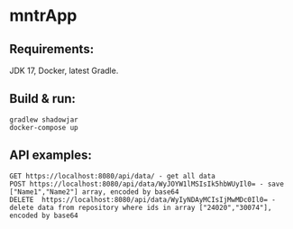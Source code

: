 # mntrApp
## Requirements:
JDK 17, Docker, latest Gradle.

## Build & run:

```
gradlew shadowjar
docker-compose up
```
## API examples:
```
GET https://localhost:8080/api/data/ - get all data
POST https://localhost:8080/api/data/WyJOYW1lMSIsIk5hbWUyIl0= - save ["Name1","Name2"] array, encoded by base64
DELETE  https://localhost:8080/api/data/WyIyNDAyMCIsIjMwMDc0Il0= - delete data from repository where ids in array ["24020","30074"], encoded by base64 
